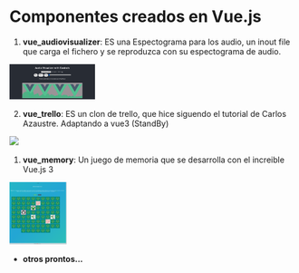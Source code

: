 # Componentes creados en Vue.js

1. **vue_audiovisualizer**: ES una Espectograma para los audio, un inout file que carga el fichero y se reproduzca con su espectograma de audio.  
<img src="./vue_audiovisulizer/public/vue_audiovisulizer.png" width="30%"> 

2. **vue_trello**: ES un clon de trello, que hice siguendo el tutorial de Carlos Azaustre. Adaptando a vue3 (StandBy)  
<img src="./vue_trello/public/favicon.ico" width="10%"> 

1. **vue_memory**: Un juego de memoria que se desarrolla con el increible Vue.js 3  
<img src="./vue_memory/public/vue_memory.png" width="20%" heigth="auto"> 


* **otros prontos...**
